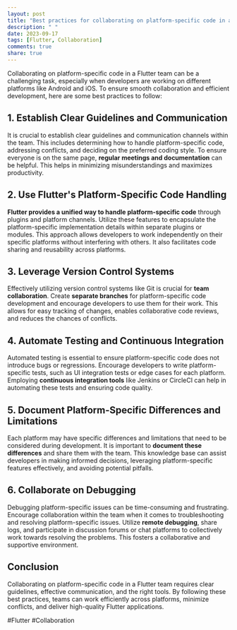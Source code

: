 ```yaml
---
layout: post
title: "Best practices for collaborating on platform-specific code in a Flutter team."
description: " "
date: 2023-09-17
tags: [Flutter, Collaboration]
comments: true
share: true
---
```


Collaborating on platform-specific code in a Flutter team can be a challenging task, especially when developers are working on different platforms like Android and iOS. To ensure smooth collaboration and efficient development, here are some best practices to follow:

## 1. Establish Clear Guidelines and Communication

It is crucial to establish clear guidelines and communication channels within the team. This includes determining how to handle platform-specific code, addressing conflicts, and deciding on the preferred coding style. To ensure everyone is on the same page, **regular meetings and documentation** can be helpful. This helps in minimizing misunderstandings and maximizes productivity.

## 2. Use Flutter's Platform-Specific Code Handling

**Flutter provides a unified way to handle platform-specific code** through plugins and platform channels. Utilize these features to encapsulate the platform-specific implementation details within separate plugins or modules. This approach allows developers to work independently on their specific platforms without interfering with others. It also facilitates code sharing and reusability across platforms.

## 3. Leverage Version Control Systems

Effectively utilizing version control systems like Git is crucial for **team collaboration**. Create **separate branches** for platform-specific code development and encourage developers to use them for their work. This allows for easy tracking of changes, enables collaborative code reviews, and reduces the chances of conflicts.

## 4. Automate Testing and Continuous Integration

Automated testing is essential to ensure platform-specific code does not introduce bugs or regressions. Encourage developers to write platform-specific tests, such as UI integration tests or edge cases for each platform. Employing **continuous integration tools** like Jenkins or CircleCI can help in automating these tests and ensuring code quality.

## 5. Document Platform-Specific Differences and Limitations

Each platform may have specific differences and limitations that need to be considered during development. It is important to **document these differences** and share them with the team. This knowledge base can assist developers in making informed decisions, leveraging platform-specific features effectively, and avoiding potential pitfalls.

## 6. Collaborate on Debugging

Debugging platform-specific issues can be time-consuming and frustrating. Encourage collaboration within the team when it comes to troubleshooting and resolving platform-specific issues. Utilize **remote debugging**, share logs, and participate in discussion forums or chat platforms to collectively work towards resolving the problems. This fosters a collaborative and supportive environment.

## Conclusion

Collaborating on platform-specific code in a Flutter team requires clear guidelines, effective communication, and the right tools. By following these best practices, teams can work efficiently across platforms, minimize conflicts, and deliver high-quality Flutter applications.

#Flutter #Collaboration